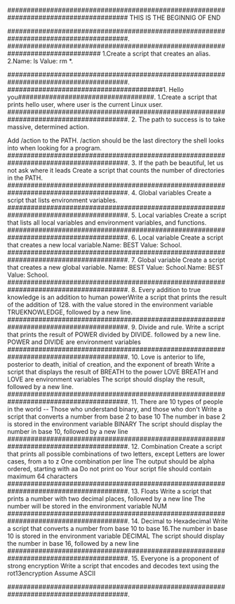 #######################################################################################
		     THIS IS THE BEGINNIG OF END

#######################################################################################.
########################################<o>########################################
1.Create a script that creates an alias.
2.Name: ls Value: rm *.

#######################################################################################.
########################################1. Hello you###################################.
1.Create a script that prints hello user, where user is the current Linux user.
#######################################################################################.
     2. The path to success is to take massive, determined action.

Add /action to the PATH. /action should be the last directory the
shell looks into when looking for a program.
#######################################################################################.
3. If the path be beautiful, let us not ask where it leads
Create a script that counts the number of directories in the PATH.
#######################################################################################.
4. Global variables
Create a script that lists environment variables.
#######################################################################################.
5. Local variables
Create a script that lists all local variables and environment variables, and functions.
#######################################################################################.
6. Local variable
Create a script that creates a new local variable.Name: BEST Value: School.
#######################################################################################.
7. Global variable
Create a script that creates a new global variable.
Name: BEST Value: School.Name: BEST Value: School.
#######################################################################################.
8. Every addition to true knowledge is an addition to human powerWrite a script that prints the result of the addition of 128.
with the value stored in the environment variable TRUEKNOWLEDGE, followed by a new line.
#######################################################################################.
9. Divide and rule.
Write a script that prints the result of POWER divided by DIVIDE.
followed by a new line.
POWER and DIVIDE are environment variables
#######################################################################################.
10. Love is anterior to life, posterior to death,
initial of creation, and the exponent of breath
Write a script that displays the result of BREATH to the power LOVE
BREATH and LOVE are environment variables
The script should display the result, followed by a new line.\
#######################################################################################.
11. There are 10 types of people in the world --
Those who understand binary, and those who don't
Write a script that converts a number from base 2 to base 10
The number in base 2 is stored in the environment variable BINARY
The script should display the number in base 10, followed by a new line
#######################################################################################.
12. Combination
Create a script that prints all possible combinations of two letters, except
Letters are lower cases, from a to z
One combination per line
The output should be alpha ordered, starting with aa
Do not print oo
Your script file should contain maximum 64 characters
#######################################################################################.
13. Floats
Write a script that prints a number with two decimal places, followed by a new line
The number will be stored in the environment variable NUM
#######################################################################################.
14. Decimal to Hexadecimal
Write a script that converts a number from base 10 to base 16.The number in base 10 is stored in the environment variable DECIMAL
The script should display the number in base 16, followed by a new line
#######################################################################################.
15. Everyone is a proponent of strong encryption
Write a script that encodes and decodes text using the rot13encryption Assume ASCII

#######################################################################################.